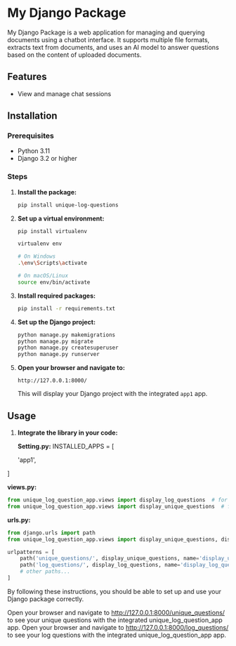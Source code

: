 # My Django Package

My Django Package is a web application for managing and querying documents using a chatbot interface. It supports multiple file formats, extracts text from documents, and uses an AI model to answer questions based on the content of uploaded documents.

## Features

- View and manage chat sessions

## Installation

### Prerequisites

- Python 3.11
- Django 3.2 or higher

### Steps

1. **Install the package:**

   ```bash
   pip install unique-log-questions
   ```

2. **Set up a virtual environment:**

   ```bash
   pip install virtualenv

   virtualenv env

   # On Windows
   .\env\Scripts\activate

   # On macOS/Linux
   source env/bin/activate
   ```

3. **Install required packages:**

   ```bash
   pip install -r requirements.txt
   ```

4. **Set up the Django project:**

   ```bash
   python manage.py makemigrations
   python manage.py migrate
   python manage.py createsuperuser
   python manage.py runserver
   ```

5. **Open your browser and navigate to:**

   ```plaintext
   http://127.0.0.1:8000/
   ```

   This will display your Django project with the integrated `app1` app.

## Usage

1. **Integrate the library in your code:**

   **Setting.py:**
   INSTALLED_APPS = [

   'app1',

]

**views.py:**

```python
from unique_log_question_app.views import display_log_questions  # for log questions
from unique_log_question_app.views import display_unique_questions  # for unique questions
```

**urls.py:**

```python
from django.urls import path
from unique_log_question_app.views import display_unique_questions, display_log_questions

urlpatterns = [
    path('unique_questions/', display_unique_questions, name='display_unique_questions'),
    path('log_questions/', display_log_questions, name='display_log_questions'),
    # other paths...
]
```

By following these instructions, you should be able to set up and use your Django package correctly.

Open your browser and navigate to http://127.0.0.1:8000/unique_questions/ to see your unique questions with the integrated unique_log_question_app app.
Open your browser and navigate to http://127.0.0.1:8000/log_questions/ to see your log questions with the integrated unique_log_question_app app.
